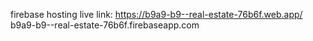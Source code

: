 firebase hosting live link:
https://b9a9-b9--real-estate-76b6f.web.app/
b9a9-b9--real-estate-76b6f.firebaseapp.com